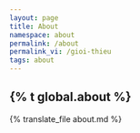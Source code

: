 ```yaml
---
layout: page
title: About
namespace: about
permalink: /about
permalink_vi: /gioi-thieu
tags: about
---
```


## {% t global.about %}

{% translate_file about.md %}
